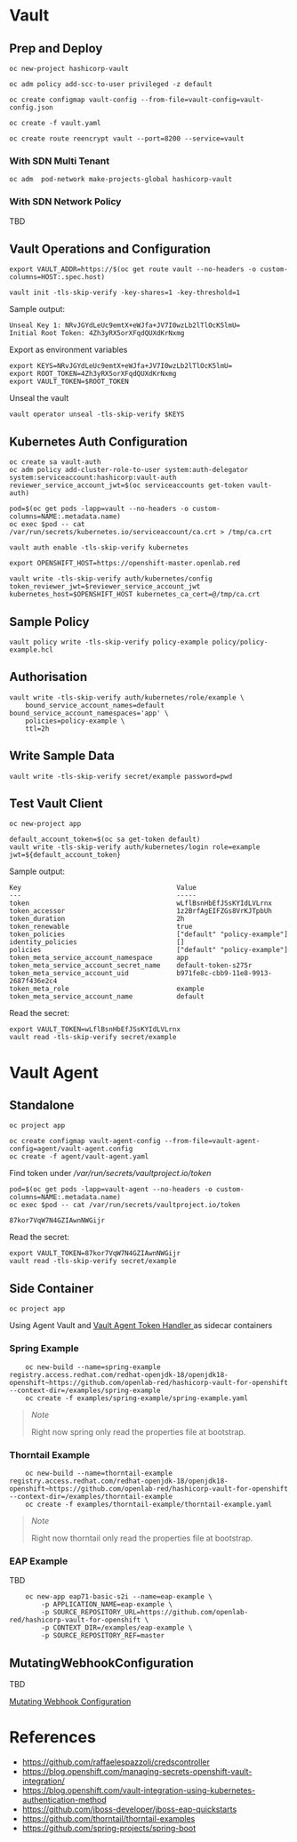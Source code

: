 # Vault

## Prep and Deploy

```
oc new-project hashicorp-vault

oc adm policy add-scc-to-user privileged -z default

oc create configmap vault-config --from-file=vault-config=vault-config.json

oc create -f vault.yaml

oc create route reencrypt vault --port=8200 --service=vault
```

### With SDN Multi Tenant

```
oc adm  pod-network make-projects-global hashicorp-vault
```

### With SDN Network Policy

TBD


## Vault Operations and Configuration

```
export VAULT_ADDR=https://$(oc get route vault --no-headers -o custom-columns=HOST:.spec.host)

vault init -tls-skip-verify -key-shares=1 -key-threshold=1
```

Sample output:

```
Unseal Key 1: NRvJGYdLeUc9emtX+eWJfa+JV7I0wzLb2lTlOcK5lmU=
Initial Root Token: 4Zh3yRX5orXFqdQUXdKrNxmg
```

Export as environment variables

```
export KEYS=NRvJGYdLeUc9emtX+eWJfa+JV7I0wzLb2lTlOcK5lmU=
export ROOT_TOKEN=4Zh3yRX5orXFqdQUXdKrNxmg
export VAULT_TOKEN=$ROOT_TOKEN
```

Unseal the vault

```
vault operator unseal -tls-skip-verify $KEYS
```

## Kubernetes Auth Configuration

```
oc create sa vault-auth
oc adm policy add-cluster-role-to-user system:auth-delegator system:serviceaccount:hashicorp:vault-auth
reviewer_service_account_jwt=$(oc serviceaccounts get-token vault-auth)

pod=$(oc get pods -lapp=vault --no-headers -o custom-columns=NAME:.metadata.name)
oc exec $pod -- cat /var/run/secrets/kubernetes.io/serviceaccount/ca.crt > /tmp/ca.crt

vault auth enable -tls-skip-verify kubernetes

export OPENSHIFT_HOST=https://openshift-master.openlab.red

vault write -tls-skip-verify auth/kubernetes/config token_reviewer_jwt=$reviewer_service_account_jwt kubernetes_host=$OPENSHIFT_HOST kubernetes_ca_cert=@/tmp/ca.crt
```

## Sample Policy

```
vault policy write -tls-skip-verify policy-example policy/policy-example.hcl
```

## Authorisation

```
vault write -tls-skip-verify auth/kubernetes/role/example \
    bound_service_account_names=default bound_service_account_namespaces='app' \
    policies=policy-example \
    ttl=2h
```

## Write Sample Data

```
vault write -tls-skip-verify secret/example password=pwd
```

## Test Vault Client

```
oc new-project app

default_account_token=$(oc sa get-token default)
vault write -tls-skip-verify auth/kubernetes/login role=example jwt=${default_account_token}

```

Sample output:

```
Key                                       Value
---                                       -----
token                                     wLflBsnHbEfJSsKYIdLVLrnx
token_accessor                            1z2BrfAgEIFZGs8VrKJTpbUh
token_duration                            2h
token_renewable                           true
token_policies                            ["default" "policy-example"]
identity_policies                         []
policies                                  ["default" "policy-example"]
token_meta_service_account_namespace      app
token_meta_service_account_secret_name    default-token-s275r
token_meta_service_account_uid            b971fe8c-cbb9-11e8-9913-2687f436e2c4
token_meta_role                           example
token_meta_service_account_name           default
```

Read the secret:

```
export VAULT_TOKEN=wLflBsnHbEfJSsKYIdLVLrnx
vault read -tls-skip-verify secret/example
```

# Vault Agent

## Standalone

```
oc project app

oc create configmap vault-agent-config --from-file=vault-agent-config=agent/vault-agent.config
oc create -f agent/vault-agent.yaml
```

Find token under */var/run/secrets/vaultproject.io/token*

```
pod=$(oc get pods -lapp=vault-agent --no-headers -o custom-columns=NAME:.metadata.name)
oc exec $pod -- cat /var/run/secrets/vaultproject.io/token

```

```
87kor7VqW7N4GZIAwnNWGijr
```

Read the secret:

```
export VAULT_TOKEN=87kor7VqW7N4GZIAwnNWGijr
vault read -tls-skip-verify secret/example
```

## Side Container

```
oc project app
```

Using Agent Vault and [Vault Agent Token Handler ](https://github.com/openlab-red/vault-agent-token-handler) as sidecar containers

### Spring Example

```
    oc new-build --name=spring-example  registry.access.redhat.com/redhat-openjdk-18/openjdk18-openshift~https://github.com/openlab-red/hashicorp-vault-for-openshift --context-dir=/examples/spring-example
    oc create -f examples/spring-example/spring-example.yaml
```

> *Note*
>
> Right now spring only read the properties file at bootstrap. 
>

### Thorntail Example

```
    oc new-build --name=thorntail-example  registry.access.redhat.com/redhat-openjdk-18/openjdk18-openshift~https://github.com/openlab-red/hashicorp-vault-for-openshift --context-dir=/examples/thorntail-example
    oc create -f examples/thorntail-example/thorntail-example.yaml
```

> *Note*
>
> Right now thorntail only read the properties file at bootstrap. 
>

### EAP Example

TBD

```
    oc new-app eap71-basic-s2i --name=eap-example \
        -p APPLICATION_NAME=eap-example \
        -p SOURCE_REPOSITORY_URL=https://github.com/openlab-red/hashicorp-vault-for-openshift \
        -p CONTEXT_DIR=/examples/eap-example \
        -p SOURCE_REPOSITORY_REF=master
```



## MutatingWebhookConfiguration

TBD

[Mutating Webhook Configuration ](https://github.com/openlab-red/mutating-webhook-vault-agent)

# References

* https://github.com/raffaelespazzoli/credscontroller
* https://blog.openshift.com/managing-secrets-openshift-vault-integration/
* https://blog.openshift.com/vault-integration-using-kubernetes-authentication-method
* https://github.com/jboss-developer/jboss-eap-quickstarts
* https://github.com/thorntail/thorntail-examples
* https://github.com/spring-projects/spring-boot

